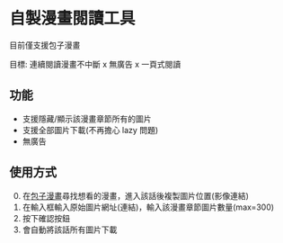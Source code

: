 # 自製漫畫閱讀工具

目前僅支援包子漫畫

目標: 連續閱讀漫畫不中斷 x 無廣告 x 一頁式閱讀

## 功能

- 支援隱藏/顯示該漫畫章節所有的圖片
- 支援全部圖片下載(不再擔心 lazy 問題)
- 無廣告

## 使用方式

0. 在[包子漫畫](https://www.webmota.com/)尋找想看的漫畫，進入該話後複製圖片位置(影像連結)
1. 在輸入框輸入原始圖片網址(連結)，輸入該漫畫章節圖片數量(max=300)
2. 按下確認按鈕
3. 會自動將該話所有圖片下載
